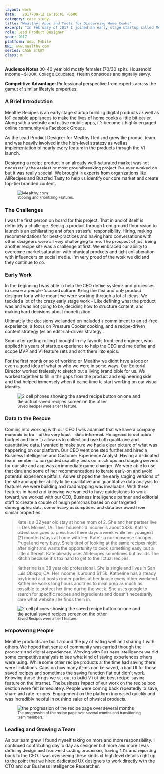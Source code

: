 ```yaml
---
layout: work
date:   2017-09-12 16:16:01 -0600
category: case_study
title: "Mealthy: Apps and Tools for Discerning Home Cooks"
excerpt: "In February of 2017 I joined an early stage startup called Mealthy. I worked with the CEO to hire and lead a product team that included Myself, three product designers and two engineers. We set out to build a people focused digital product and appliance company with editorial and business partners with roots in companies like Allrecipes and Buzzfeed Tasty. Over the course of 8 months we would grow the engineering team, transition one of our engieers to a CTO role, and launch full featured web products on web and native platforms."
role: Lead Product Designer
year: 2017
platform: Web, Mobile
URL: www.mealthy.com
series: CASE STUDY
class: m
---
```


**Audience Notes** 30-40 year old mostly females (70/30 split). Household Income ~$100k. College Educated, Health conscious and digitally savvy.

**Competitive Advantage:** Professional perspective from experts across the gamut of similar lifestyle properties.

### A Brief Introduction
Mealthy Recipes is an early stage startup building digital products as well as IoT capable appliances to make the lives of home cooks a little bit easier. Along with a website and native mobile apps, it’s become a highly engaged online community via Facebook Groups.

As the Lead Product Designer for Mealthy I led and grew the product team and was heavily involved in the high-level strategy as well as implementation of nearly every feature in the products through the V1 launch.

Designing a recipe product in an already well-saturated market was not necessarily the easiest or most groundbreaking project I’ve ever worked on but it was really special. We brought in experts from organizations like AllRecipes and Buzzfed Tasty to help us identify our core market and create top-tier branded content.

  <figure class="container__image container__break">
    <img src="https://ktportfolio-cdn.sirv.com/Images/m-home-web.png?profile=portfolio" alt="Mealthy.com" />
    <figcaption class="mt-half center mb-1">
      <small>Scoping and Prioritizing Features.</small>
    </figcaption>
  </figure>

### The Challenges
I was the first person on board for this project. That in and of itself is definitely a challenge. Seeing a product through from ground floor vision to launch is an exhilarating and often stressful responsibility. Hiring, making recommendations for best-practices and having hard conversations with other designers were all very challenging to me. The prospect of just being another recipe site was a challenge at first. We embraced our ability to overcome market saturation with physical products and tight collaboration with influencers on social media. I'm very proud of the work we did and they continue to do.

### Early Work
In the beginning I was able to help the CEO define systems and processes to create a people-focused culture. Being the first and only product designer for a while meant we were working through a lot of ideas. We tackled a lot of the crazy early stage work - Like defining what the product was and was not going to be, deciding how to structure content, and making hard decisions about monetization.

Ultimately the decisions we landed on included a commitment to an ad-free experience, a focus on Pressure Cooker cooking, and a recipe-driven content strategy (vs an editorial-driven strategy).

Soon after getting rolling I brought in my favorite front-end engineer, who applied his years of startup experience to help the CEO and me define and scope MVP and V1 feature sets and sort them into epics.

For the first month or so of working on Mealthy we didnt have a logo or even a good idea of what or who we were in some ways. Our Editorial Director worked tirelessly to sketch out a living brand bible for us. We worked together to fill in the gaps from the product and engineering side and that helped immensely when it came time to start working on our visual identity.

<figure class="container__image container__break no-shadow">
  <img class="no-shadow" src="https://ktportfolio-cdn.sirv.com/Images/m-savedrecipes.png?progressive=true&png.optimize=true" alt="2 cell phones showing the saved recipe button on one and the actual saved recipes screen on the other" />
  <figcaption class="mt-half center mb-1">
    <small>Saved Recipes were a tier 1 feature.</small>
  </figcaption>
</figure>

### Data to the Rescue
Coming into working with our CEO I was adamant that we have a company mandate to be - at the very least - data informed. He agreed to set aside budget and time to allow us to collect and use both qualitative and quantitative data. I wanted to make sure we had a clear picture of what was happening on our platform. Our CEO went one step further and hired a Business Intelligence and Customer Experience Analyst. Having a dedicated team member to run guided usability tests on mock ups and staging servers for our site and app was an immediate game changer. We were able to use that data and some of her recommendations to iterate early-on and avoid potential experience pitfalls. As we shipped the the early staging versions of the site and app her ability to tie qualitative and quantitative data analysis to features we were building and roadmapping was invaluable. With these features in hand and knowing we wanted to have guidestones to work toward, we worked with our CEO, Business Intelligence partner and editorial staff to create a couple of rough personas based on our targeted demographic data, some heavy assumptions and data borrowed from similar properties.

> Kate is a 32 year old stay at home mom of 2. She and her partner live in Des Moines, IA. Their household income is about $83k. Kate's oldest son goes to preschool three days a week while her youngest (21 months) stays at home with her. Kate's a no-nonsense shopper. Frugal and very busy. She's tired of looking at the same recipes night after night and wants the opportunity to cook something easy, but a little different. Kate already uses AllRecipes sometimes but avoids The Kitchn because it's too hard to get to the actual recipes.

> Katherine is a 38 year old professional. She is single and lives in San Luis Obispo, CA. Her Income is around $115k. Katherine has a steady boyfriend and hosts dinner parties at her house every other weekend. Katherine works long hours and tries to meal prep as much as possible to protect her time during the week. She uses google to search for specific recipes and ingredients and doesn't necessarily care what website she finds them in.



<figure class="container__image container__break no-shadow">
  <img class="no-shadow" src="https://ktportfolio-cdn.sirv.com/Images/m-savedrecipes.png?progressive=true&png.optimize=true" alt="2 cell phones showing the saved recipe button on one and the actual saved recipes screen on the other" />
  <figcaption class="mt-half center mb-1">
    <small>Saved Recipes were a tier 1 feature.</small>
  </figcaption>
</figure>



### Empowering People
Mealthy products are built around the joy of eating well and sharing it with others. We hoped that sense of community was carried through the products and digital experiences. Working with Business intelligence we did some competitive analysis to see what kind of saving experiences others were using. While some other recipe products at the time had saving there were limitations. Caps on how many items can be saved, a bad UI for those saved recipes and sometimes the saving function flat out didn't work. Knowing those things we set out to build V1 of the best recipe-saving feature on the internet. The business impact of our work on the recipe box section were felt immediately. People were coming back repeatedly to save, share and rate recipes. Engagement on the platform increased quickly and was incredibly helpful in pushing sales of physical products.

<figure class="container__image container__break">
  <img class="no-shadow" src="https://ktportfolio-cdn.sirv.com/Images/mealthy-recipe.png?progressive=true&png.optimize=true" alt="the progression of the recipe page over several months" />
  <figcaption class="mt-half center mb-1">
    <small>The progression of the recipe page over several months and transitioning team members.</small>
  </figcaption>
</figure>

### Leading and Growing a Team
As our team grew, I found myself taking on more and more responsibility. I continued contributing day to day as designer but more and more I was defining design and front-end coding processes, having 1:1's and reporting back to the CEO. I was overseeing these kinds of high level details right up to the point that we hired dedicated UX designers to work directly with the CTO and our Business Intelligence Researcher.
